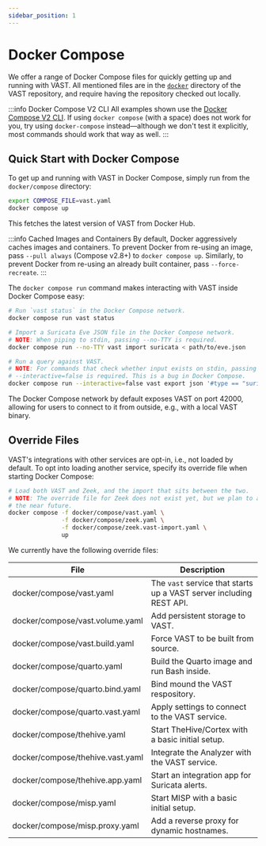 ```yaml
---
sidebar_position: 1
---
```


# Docker Compose

We offer a range of Docker Compose files for quickly getting up and running with
VAST. All mentioned files are in the [`docker`][vast-repo-docker] directory of
the VAST repository, and require having the repository checked out locally.

[vast-repo-docker]: https://github.com/tenzir/vast/tree/master/docker

:::info Docker Compose V2 CLI
All examples shown use the [Docker Compose V2 CLI][docker-compose-v2-cli]. If
using `docker compose` (with a space) does not work for you, try using
`docker-compose` instead—although we don't test it explicitly, most commands
should work that way as well.
:::

[docker-compose-v2-cli]: https://docs.docker.com/compose/#compose-v2-and-the-new-docker-compose-command

## Quick Start with Docker Compose

To get up and running with VAST in Docker Compose, simply run from the
`docker/compose` directory:
```bash
export COMPOSE_FILE=vast.yaml
docker compose up
```

This fetches the latest version of VAST from Docker Hub.

:::info Cached Images and Containers By default, Docker aggressively caches
images and containers. To prevent Docker from re-using an image, pass `--pull
always` (Compose v2.8+) to `docker compose up`. Similarly, to prevent Docker
from re-using an already built container, pass `--force-recreate`. :::

The `docker compose run` command makes interacting with VAST inside Docker
Compose easy:

```bash
# Run `vast status` in the Docker Compose network.
docker compose run vast status

# Import a Suricata Eve JSON file in the Docker Compose network.
# NOTE: When piping to stdin, passing --no-TTY is required.
docker compose run --no-TTY vast import suricata < path/to/eve.json

# Run a query against VAST.
# NOTE: For commands that check whether input exists on stdin, passing
# --interactive=false is required. This is a bug in Docker Compose.
docker compose run --interactive=false vast export json '#type == "suricata.alert"'
```

The Docker Compose network by default exposes VAST on port 42000, allowing for
users to connect to it from outside, e.g., with a local VAST binary.

## Override Files

VAST's integrations with other services are opt-in, i.e., not loaded by default.
To opt into loading another service, specify its override file when starting
Docker Compose:

```bash
# Load both VAST and Zeek, and the import that sits between the two.
# NOTE: The override file for Zeek does not exist yet, but we plan to add it in
# the near future.
docker compose -f docker/compose/vast.yaml \
               -f docker/compose/zeek.yaml \
               -f docker/compose/zeek.vast-import.yaml \
               up
```

We currently have the following override files:

|File|Description|
|-|-|
|docker/compose/vast.yaml|The `vast` service that starts up a VAST server including REST API.|
|docker/compose/vast.volume.yaml|Add persistent storage to VAST.|
|docker/compose/vast.build.yaml|Force VAST to be built from source.|
|docker/compose/quarto.yaml|Build the Quarto image and run Bash inside.|
|docker/compose/quarto.bind.yaml|Bind mound the VAST respository.|
|docker/compose/quarto.vast.yaml|Apply settings to connect to the VAST service.|
|docker/compose/thehive.yaml|Start TheHive/Cortex with a basic initial setup.|
|docker/compose/thehive.vast.yaml|Integrate the Analyzer with the VAST service.|
|docker/compose/thehive.app.yaml|Start an integration app for Suricata alerts.|
|docker/compose/misp.yaml|Start MISP with a basic initial setup.|
|docker/compose/misp.proxy.yaml|Add a reverse proxy for dynamic hostnames.|
